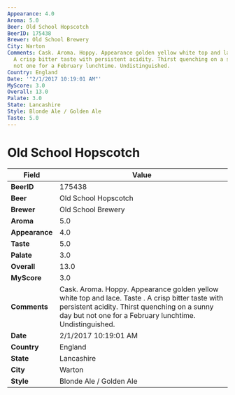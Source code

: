 ```yaml
---
Appearance: 4.0
Aroma: 5.0
Beer: Old School Hopscotch
BeerID: 175438
Brewer: Old School Brewery
City: Warton
Comments: Cask. Aroma. Hoppy. Appearance golden yellow white top and lace. Taste .
  A crisp bitter taste with persistent acidity. Thirst quenching on a sunny day but
  not one for a February lunchtime. Undistinguished.
Country: England
Date: '"2/1/2017 10:19:01 AM"'
MyScore: 3.0
Overall: 13.0
Palate: 3.0
State: Lancashire
Style: Blonde Ale / Golden Ale
Taste: 5.0
---
```


# Old School Hopscotch

| Field         | Value |
|---------------|-------|
| **BeerID** | 175438 |
| **Beer** | Old School Hopscotch |
| **Brewer** | Old School Brewery |
| **Aroma** | 5.0 |
| **Appearance** | 4.0 |
| **Taste** | 5.0 |
| **Palate** | 3.0 |
| **Overall** | 13.0 |
| **MyScore** | 3.0 |
| **Comments** | Cask. Aroma. Hoppy. Appearance golden yellow white top and lace. Taste . A crisp bitter taste with persistent acidity. Thirst quenching on a sunny day but not one for a February lunchtime. Undistinguished. |
| **Date** | 2/1/2017 10:19:01 AM |
| **Country** | England |
| **State** | Lancashire |
| **City** | Warton |
| **Style** | Blonde Ale / Golden Ale |
